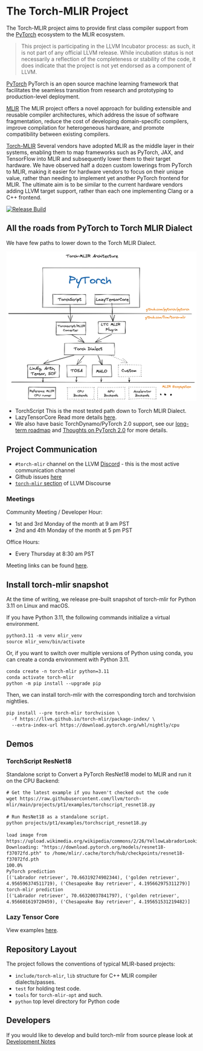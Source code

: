 # The Torch-MLIR Project 

The Torch-MLIR project aims to provide first class compiler support from the [PyTorch](https://pytorch.org) ecosystem to the MLIR ecosystem.

> This project is participating in the LLVM Incubator process: as such, it is
not part of any official LLVM release.  While incubation status is not
necessarily a reflection of the completeness or stability of the code, it
does indicate that the project is not yet endorsed as a component of LLVM.

[PyTorch](https://pytorch.org)
PyTorch is an open source machine learning framework that facilitates the seamless transition from research and prototyping to production-level deployment. 

[MLIR](https://mlir.llvm.org)
The MLIR project offers a novel approach for building extensible and reusable compiler architectures, which address the issue of software fragmentation, reduce the cost of developing domain-specific compilers, improve compilation for heterogeneous hardware, and promote compatibility between existing compilers.

[Torch-MLIR](https://github.com/llvm/torch-mlir)
Several vendors have adopted MLIR as the middle layer in their systems, enabling them to map frameworks such as PyTorch, JAX, and TensorFlow into MLIR and subsequently lower them to their target hardware. We have observed half a dozen custom lowerings from PyTorch to MLIR, making it easier for hardware vendors to focus on their unique value, rather than needing to implement yet another PyTorch frontend for MLIR. The ultimate aim is to be similar to the current hardware vendors adding LLVM target support, rather than each one implementing Clang or a C++ frontend.

[![Release Build](https://github.com/llvm/torch-mlir/actions/workflows/buildRelease.yml/badge.svg)](https://github.com/llvm/torch-mlir/actions/workflows/buildRelease.yml)

## All the roads from PyTorch to Torch MLIR Dialect

We have few paths to lower down to the Torch MLIR Dialect.

![Simplified Architecture Diagram for README](docs/images/readme_architecture_diagram.png)

 - TorchScript
    This is the most tested path down to Torch MLIR Dialect.
 - LazyTensorCore
    Read more details [here](docs/ltc_backend.md).
 - We also have basic TorchDynamo/PyTorch 2.0 support, see our
   [long-term roadmap](docs/long_term_roadmap.md) and
   [Thoughts on PyTorch 2.0](https://discourse.llvm.org/t/thoughts-on-pytorch-2-0/67000/3)
   for more details.

## Project Communication

- `#torch-mlir` channel on the LLVM [Discord](https://discord.gg/xS7Z362) - this is the most active communication channel
- Github issues [here](https://github.com/llvm/torch-mlir/issues)
- [`torch-mlir` section](https://llvm.discourse.group/c/projects-that-want-to-become-official-llvm-projects/torch-mlir/41) of LLVM Discourse

### Meetings

Community Meeting / Developer Hour:
- 1st and 3rd Monday of the month at 9 am PST
- 2nd and 4th Monday of the month at 5 pm PST

Office Hours:
- Every Thursday at 8:30 am PST

Meeting links can be found [here](https://discourse.llvm.org/t/new-community-meeting-developer-hour-schedule/73868).

## Install torch-mlir snapshot

At the time of writing, we release pre-built snapshot of torch-mlir for Python 3.11 on Linux and macOS.

If you have Python 3.11, the following commands initialize a virtual environment.
```shell
python3.11 -m venv mlir_venv
source mlir_venv/bin/activate
```

Or, if you want to switch over multiple versions of Python using conda, you can create a conda environment with Python 3.11.
```shell
conda create -n torch-mlir python=3.11
conda activate torch-mlir
python -m pip install --upgrade pip
```

Then, we can install torch-mlir with the corresponding torch and torchvision nightlies.
```
pip install --pre torch-mlir torchvision \
  -f https://llvm.github.io/torch-mlir/package-index/ \
  --extra-index-url https://download.pytorch.org/whl/nightly/cpu
```

## Demos

### TorchScript ResNet18 

Standalone script to Convert a PyTorch ResNet18 model to MLIR and run it on the CPU Backend:

```shell
# Get the latest example if you haven't checked out the code
wget https://raw.githubusercontent.com/llvm/torch-mlir/main/projects/pt1/examples/torchscript_resnet18.py

# Run ResNet18 as a standalone script.
python projects/pt1/examples/torchscript_resnet18.py

load image from https://upload.wikimedia.org/wikipedia/commons/2/26/YellowLabradorLooking_new.jpg
Downloading: "https://download.pytorch.org/models/resnet18-f37072fd.pth" to /home/mlir/.cache/torch/hub/checkpoints/resnet18-f37072fd.pth
100.0%
PyTorch prediction
[('Labrador retriever', 70.66319274902344), ('golden retriever', 4.956596374511719), ('Chesapeake Bay retriever', 4.195662975311279)]
torch-mlir prediction
[('Labrador retriever', 70.66320037841797), ('golden retriever', 4.956601619720459), ('Chesapeake Bay retriever', 4.195651531219482)]
```

### Lazy Tensor Core

View examples [here](docs/ltc_examples.md).

## Repository Layout

The project follows the conventions of typical MLIR-based projects:

* `include/torch-mlir`, `lib` structure for C++ MLIR compiler dialects/passes.
* `test` for holding test code.
* `tools` for `torch-mlir-opt` and such.
* `python` top level directory for Python code

## Developers
If you would like to develop and build torch-mlir from source please look at [Development Notes](docs/development.md)
